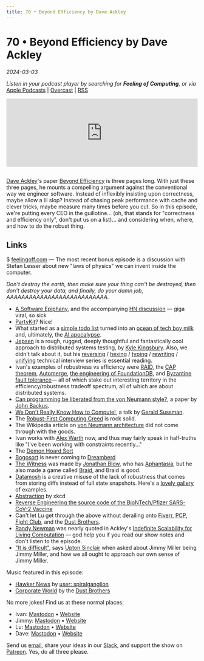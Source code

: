 ```yaml
---
title: 70 • Beyond Efficiency by Dave Ackley
---
```


# 70 • Beyond Efficiency by Dave Ackley

_2024-03-03_

_Listen in your podcast player by searching for **Feeling of Computing**, or via_ [Apple Podcasts](https://podcasts.apple.com/podcast/future-of-coding/id1265527976) \| [Overcast](https://overcast.fm/itunes1265527976) \| [RSS](https://omny.fm/shows/feeling-of-computing/playlists/podcast.rss)

<iframe src="https://omny.fm/shows/feeling-of-computing/beyond-efficiency-by-dave-ackley/embed" width="100%" height="180" frameborder="0" style="margin-bottom: 1em"></iframe>

[Dave Ackley](https://www.cs.unm.edu/~ackley/)'s paper [Beyond Efficiency](https://www.cs.unm.edu/~ackley/be-201301131528.pdf) is three pages long. With just these three pages, he mounts a compelling argument against the conventional way we engineer software. Instead of inflexibly insisting upon correctness, maybe allow a lil slop? Instead of chasing peak performance with cache and clever tricks, maybe measure many times before you cut. So in this episode, we're putting every CEO in the guillotine… (oh, that stands for "correctness and efficiency only", don't put us on a list)… and considering when, where, and how to do the robust thing.

## Links

$ [feelingoff.com](https://feelingoff.com) — The most recent bonus episode is a discussion with Stefan Lesser about new "laws of physics" we can invent inside the computer.

_Don't destroy the earth, then make sure your thing can't be destroyed, then don't destroy your data, and finally, do your damn job, AAAAAAAAAAAAAAAAAAAAAAAAAAA._

- [A Software Epiphany](https://johnwhiles.com/posts/programming-as-theory), and the accompanying [HN discussion](https://news.ycombinator.com/item?id=38324486) — giga viral, so sick
- [PartyKit](https://www.partykit.io)? Nice!
- What started as a [simple todo list](https://mastodon.social/@TodePond@mas.to/111402970410628418) turned into an [ocean of tech boy milk](https://twitter.com/tldraw/status/1724892287304646868) and, ultimately, the [AI apocalypse](https://news.ycombinator.com/item?id=38309611).
- [Jepsen](https://jepsen.io) is a rough, rugged, deeply thoughtful and fantastically cool approach to distributed systems testing, by [Kyle Kingsbury](https://aphyr.com). Also, we didn't talk about it, but his [reversing](https://aphyr.com/posts/340-reversing-the-technical-interview) / [hexing](https://aphyr.com/posts/341-hexing-the-technical-interview) / [typing](https://aphyr.com/posts/342-typing-the-technical-interview) / [rewriting](https://aphyr.com/posts/353-rewriting-the-technical-interview) / [unifying](https://aphyr.com/posts/354-unifying-the-technical-interview) technical interview series is essential reading.
- Ivan's examples of robustness vs efficiency were [RAID](https://en.wikipedia.org/wiki/RAID), the [CAP theorem](https://en.wikipedia.org/wiki/CAP_theorem), [Automerge](https://automerge.org), [the engineering of FoundationDB](https://www.youtube.com/watch?v=4fFDFbi3toc), and [Byzantine fault tolerance](https://en.wikipedia.org/wiki/Byzantine_fault)— all of which stake out interesting territory in the efficiency/robustness tradeoff spectrum, all of which are about distributed systems.
- [Can programming be liberated from the von Neumann style?](https://dl.acm.org/doi/10.1145/359576.359579), a paper by [John Backus](https://en.wikipedia.org/wiki/John_Backus).
- [We Don't Really Know How to Compute!](https://www.youtube.com/watch?v=HB5TrK7A4pI), a talk by [Gerald Sussman](https://en.wikipedia.org/wiki/Gerald_Jay_Sussman).
- The [Robust-First Computing Creed](https://andrewwalpole.com/blog/an-introduction-to-robust-first-computation/) is rock solid.
- The Wikipedia article on [von Neumann architecture](https://en.wikipedia.org/wiki/Von_Neumann_architecture) did not come through with the goods.
- Ivan works with [Alex Warth](https://alexwarth.github.io) now, and thus may fairly speak in half-truths like "I've been working with constraints recently…"
- The [Demon Hoard Sort](https://www.youtube.com/watch?v=helScS3coAE)
- [Bogosort](https://en.wikipedia.org/wiki/Bogosort) is never coming to [Dreamberd](https://github.com/TodePond/DreamBerd)
- [The Witness](<https://en.wikipedia.org/wiki/The_Witness_(2016_video_game)>) was made by [Jonathan Blow](https://en.wikipedia.org/wiki/Jonathan_Blow), who has [Aphantasia](https://en.wikipedia.org/wiki/Aphantasia), but he also made a game called [Braid](<https://en.wikipedia.org/wiki/Braid_(video_game)>), and Braid is good.
- [Datamosh](https://en.wikipedia.org/wiki/Compression_artifact#Artistic_use) is a creative misuse of the lack of robustness that comes from storing diffs instead of full state snapshots. Here's a [lovely gallery](https://eyecannndy.com/technique/glitch#datamosh) of examples.
- [Abstraction](https://xkcd.com/676/) by xkcd
- [Reverse Engineering the source code of the BioNTech/Pfizer SARS-CoV-2 Vaccine](https://berthub.eu/articles/posts/reverse-engineering-source-code-of-the-biontech-pfizer-vaccine/)
- Can't let Lu get through the above without derailing onto [Fiverr](https://en.wikipedia.org/wiki/Fiverr), [PCP](https://en.wikipedia.org/wiki/Phencyclidine), [Fight Club](https://en.wikipedia.org/wiki/Fight_Club), and the [Dust Brothers](https://en.wikipedia.org/wiki/Dust_Brothers).
- [Randy Newman](https://en.wikipedia.org/wiki/Randy_Newman) was nearly quoted in Ackley's [Indefinite Scalability for Living Computation](https://cdn.aaai.org/ojs/9802/9802-13-13330-1-2-20201228.pdf) — god help you if you read our show notes and don't listen to the episode.
- ["It is difficult"](https://www.goodreads.com/quotes/21810-it-is-difficult-to-get-a-man-to-understand-something), says [Upton Sinclair](https://en.wikipedia.org/wiki/Upton_Sinclair) when asked about Jimmy Miller being Jimmy Miller, and how we all ought to approach our own sense of Jimmy Miller.

Music featured in this episode:

- [Hawker News](https://ivanish.ca/hawker-news) by [user: spiralganglion](https://news.ycombinator.com/user?id=spiralganglion)
- [Corporate World](https://www.youtube.com/watch?v=dAtX4PjUXrM) by the [Dust Brothers](https://en.wikipedia.org/wiki/Dust_Brothers)

No more jokes! Find us at these normal places:

- Ivan: [Mastodon](https://mastodon.social/@spiralganglion) • [Website](https://ivanish.ca)
- Jimmy: [Mastodon](https://hachyderm.io/@jimmyhmiller) • [Website](https://jimmyhmiller.github.io)
- Lu: [Mastodon](https://mas.to/@TodePond) • [Website](https://www.todepond.com)
- Dave: [Mastodon](https://hachyderm.io/@livcomp) • [Website](https://www.cs.unm.edu/~ackley/)

Send us [email](mailto:hello@feelingof.com?subject=Email%20from%20a%20listener), share your ideas in our [Slack](/community), and support the show on [Patreon](http://feelingoff.com). Yes, do all three please.
